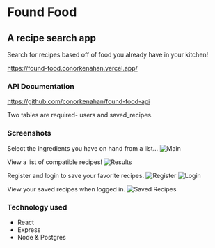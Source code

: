 # Found Food

## A recipe search app

Search for recipes based off of food you already have in your kitchen!

https://found-food.conorkenahan.vercel.app/

### API Documentation

https://github.com/conorkenahan/found-food-api

Two tables are required- users and saved_recipes.

### Screenshots

Select the ingredients you have on hand from a list...
![Main](./src/images/screenshots/main.png "Main")


View a list of compatible recipes!
![Results](./src/images/screenshots/results.png "Results")


Register and login to save your favorite recipes.
![Register](./src/images/screenshots/register.png "Register")
![Login](/src/images/screenshots/login.png "Login")


View your saved recipes when logged in.
![Saved Recipes](./src/images/screenshots/saved_recipes.png "Saved Recipes")

### Technology used

- React
- Express
- Node & Postgres
